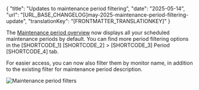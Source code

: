 {
  "title": "Updates to maintenance period filtering",
  "date": "2025-05-14",
  "url": "[URL_BASE_CHANGELOG]may-2025-maintenance-period-filtering-update",
  "translationKey": "[FRONTMATTER_TRANSLATIONKEY]"
}

The [Maintenance period overview]([LINK_URL_1]) now displays all your scheduled maintenance periods by default. You can find more period filtering options in the [SHORTCODE_1] [SHORTCODE_2] > [SHORTCODE_3] Period [SHORTCODE_4] tab.

For easier access, you can now also filter them by monitor name, in addition to the existing filter for maintenance period description.

![Maintenance period filters]([LINK_URL_2])